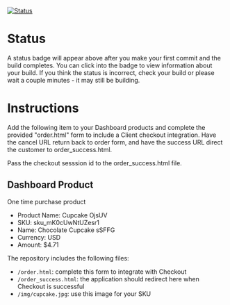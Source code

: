 [![Status](https://img.shields.io/badge/status-SUBMITTABLE%20COMMIT:%206a2132a95831dabe277a49afcbe0e187654acb7d-brightgreen.svg)](https://github.com/lorence-crowdbotics/bakery_scaffold_G4yqCbBE0AZJcaiq/commit/6a2132a95831dabe277a49afcbe0e187654acb7d)


# Status

A status badge will appear above after you make your first commit and the build completes. You can click into the badge to view information about your build. If you think the status is incorrect, check your build or please wait a couple minutes - it may still be building.

# Instructions

Add the following item to your Dashboard products and complete the provided "order.html" form to include a Client checkout integration. Have the cancel URL return back to order form, and have the success URL direct the customer to order_success.html.

Pass the checkout sesssion id to the order_success.html file.

## Dashboard Product
One time purchase product
* Product Name: Cupcake OjsUV
* SKU: sku_mK0cUwNtUZesr1
* Name: Chocolate Cupcake sSFFG
* Currency: USD
* Amount: $4.71

The repository includes the following files:
* `/order.html`: complete this form to integrate with Checkout
* `/order_success.html`: the application should redirect here when Checkout is successful
* `/img/cupcake.jpg`: use this image for your SKU

